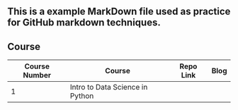 ## This is a example MarkDown file used as practice for GitHub markdown techniques. 

## Course
Course Number | Course | Repo Link | Blog
--- | --- | --- | --- 
1 | Intro to Data Science in Python | 
